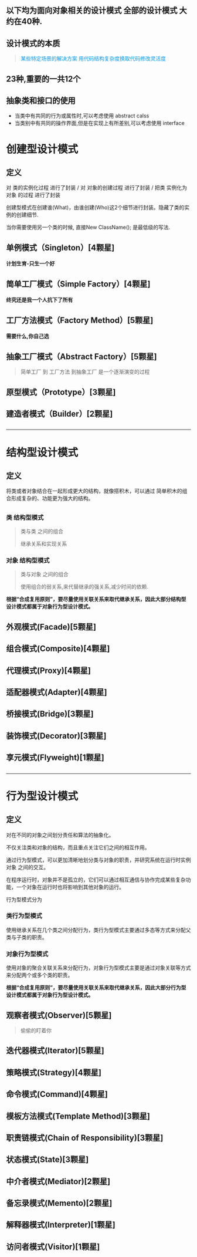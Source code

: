 ## 以下均为面向对象相关的设计模式  全部的设计模式 大约在40种.

## 设计模式的本质

> <font color=#0099FF >某些特定场景的解决方案  用代码结构复杂度换取代码修改灵活度</font>



## 23种,重要的一共12个

## 抽象类和接口的使用

- 当类中有共同的行为或属性时,可以考虑使用 abstract calss
- 当类别中有共同的操作界面,但是在实现上有所差别,可以考虑使用 interface

# 创建型设计模式

## 定义

对 类的实例化过程 进行了封装    /  对 对象的创建过程 进行了封装 / 把类 实例化为 对象  的过程 进行了封装

创建型模式在创建谁(What)，由谁创建(Who)这2个细节进行封装。隐藏了类的实例的创建细节.

当你需要使用另一个类的时候, 直接New ClassName();  是最低级的写法.

## 

## 单例模式（Singleton）[4颗星]

#### 计划生育-只生一个好



## 简单工厂模式（Simple Factory）[4颗星]

#### 终究还是我一个人抗下了所有

## 工厂方法模式（Factory Method）[5颗星]

#### 需要什么,你自己选

## 抽象工厂模式（Abstract Factory）[5颗星]

> 简单工厂 到 工厂方法 到抽象工厂  是一个逐渐演变的过程

## 原型模式（Prototype）[3颗星]

## 建造者模式（Builder）[2颗星]

## 



---





# 结构型设计模式

## 定义

将类或者对象结合在一起形成更大的结构，就像搭积木，可以通过 简单积木的组合形成复杂的、功能更为强大的结构。

## 

### 类 结构型模式

> 类与类 之间的组合
>
> 继承关系和实现关系

### 对象 结构型模式

> 类与对象 之间的组合
>
> 使用组合的弱关系,来代替继承的强关系,减少时间的依赖.

**根据“合成复用原则”，要尽量使用关联关系来取代继承关系，因此大部分结构型设计模式都属于对象行为型设计模式。**

## 

## 外观模式(Facade)[5颗星]

## 组合模式(Composite)[4颗星]

## 代理模式(Proxy)[4颗星]

## 适配器模式(Adapter)[4颗星]

## 桥接模式(Bridge)[3颗星]

### 

## 装饰模式(Decorator)[3颗星]

### 

## 享元模式(Flyweight)[1颗星]

## 



---



# 行为型设计模式

## 定义

对在不同的对象之间划分责任和算法的抽象化。

不仅关注类和对象的结构，而且重点关注它们之间的相互作用。

通过行为型模式，可以更加清晰地划分类与对象的职责，并研究系统在运行时实例对象 之间的交互。

在程序运行时，对象并不是孤立的，它们可以通过相互通信与协作完成某些复杂功能，一个对象在运行时也将影响到其他对象的运行。

行为型模式分为

### 类行为型模式

使用继承关系在几个类之间分配行为，类行为型模式主要通过多态等方式来分配父类与子类的职责。

### 对象行为型模式

使用对象的聚合关联关系来分配行为，对象行为型模式主要是通过对象关联等方式来分配两个或多个类的职责。

**根据“合成复用原则”，要尽量使用关联关系来取代继承关系，因此大部分行为型设计模式都属于对象行为型设计模式。**

## 

## 观察者模式(Observer)[5颗星]

> 偷偷的盯着你

## 迭代器模式(Iterator)[5颗星]

## 策略模式(Strategy)[4颗星]

## 命令模式(Command)[4颗星]

## 模板方法模式(Template Method)[3颗星]

## 职责链模式(Chain of Responsibility)[3颗星]

## 状态模式(State)[3颗星]

## 中介者模式(Mediator)[2颗星]

## 备忘录模式(Memento)[2颗星]

## 解释器模式(Interpreter)[1颗星]

## 访问者模式(Visitor)[1颗星]